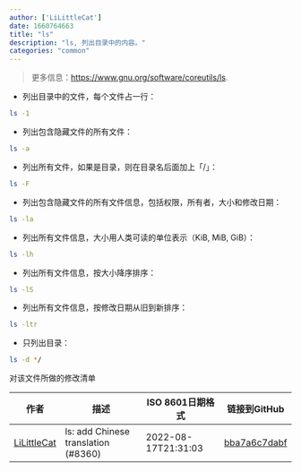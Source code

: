 ```yaml
---
author: ['LiLittleCat']
date: 1660764663
title: "ls"
description: "ls, 列出目录中的内容。"
categories: "common"
---
```

> 更多信息：<https://www.gnu.org/software/coreutils/ls>.

- 列出目录中的文件，每个文件占一行：

```bash
ls -1
```

- 列出包含隐藏文件的所有文件：

```bash
ls -a
```

- 列出所有文件，如果是目录，则在目录名后面加上「/」：

```bash
ls -F
```

- 列出包含隐藏文件的所有文件信息，包括权限，所有者，大小和修改日期：

```bash
ls -la
```

- 列出所有文件信息，大小用人类可读的单位表示（KiB, MiB, GiB）：

```bash
ls -lh
```

- 列出所有文件信息，按大小降序排序：

```bash
ls -lS
```

- 列出所有文件信息，按修改日期从旧到新排序：

```bash
ls -ltr
```

- 只列出目录：

```bash
ls -d */
```
对该文件所做的修改清单


作者 | 描述 | ISO 8601日期格式 | 链接到GitHub
------|-----|-----|-----
[LiLittleCat](mailto:luoyukongchan@outlook.com) | ls: add Chinese translation (#8360) | 2022-08-17T21:31:03 | [bba7a6c7dabf](https://github.com/tldr-pages/tldr/commit/bba7a6c7dabf6ffaad374e3f60aa169549f74ee1)

